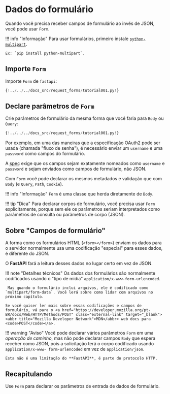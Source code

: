 # Dados do formulário

Quando você precisa receber campos de formulário ao invés de JSON, você pode usar `Form`.

!!! info "Informação"
    Para usar formulários, primeiro instale <a href="https://andrew-d.github.io/python-multipart/" class="external-link" target="_blank">`python-multipart`</a>.

    Ex: `pip install python-multipart`.

## Importe `Form`

Importe `Form` de `fastapi`:

```Python hl_lines="1"
{!../../../docs_src/request_forms/tutorial001.py!}
```

## Declare parâmetros de `Form`

Crie parâmetros de formulário da mesma forma que você faria para `Body` ou `Query`:

```Python hl_lines="7"
{!../../../docs_src/request_forms/tutorial001.py!}
```

Por exemplo, em uma das maneiras que a especificação OAuth2 pode ser usada (chamada "fluxo de senha"), é necessário enviar um `username` e uma `password` como campos do formulário.

A <abbr title="especificação">spec</abbr> exige que os campos sejam exatamente nomeados como `username` e `password` e sejam enviados como campos de formulário, não JSON.

Com `Form` você pode declarar os mesmos metadados e validação que com `Body` (e `Query`, `Path`, `Cookie`).

!!! info "Informação"
    `Form` é uma classe que herda diretamente de `Body`.

!!! tip "Dica"
    Para declarar corpos de formulário, você precisa usar `Form` explicitamente, porque sem ele os parâmetros seriam interpretados como parâmetros de consulta ou parâmetros de corpo (JSON).

## Sobre "Campos de formulário"

A forma como os formulários HTML (`<form></form>`) enviam os dados para o servidor normalmente usa uma codificação "especial" para esses dados, é diferente do JSON.

O **FastAPI** fará a leitura desses dados no lugar certo em vez de JSON.

!!! note "Detalhes técnicos"
    Os dados dos formulários são normalmente codificados usando o "tipo de mídia" `application/x-www-form-urlencoded`.

     Mas quando o formulário inclui arquivos, ele é codificado como `multipart/form-data`. Você lerá sobre como lidar com arquivos no próximo capítulo.

    Se você quiser ler mais sobre essas codificações e campos de formulário, vá para o <a href="https://developer.mozilla.org/pt-BR/docs/Web/HTTP/Methods/POST" class="external-link" target="_blank"><abbr title="Mozilla Developer Network">MDN</abbr> web docs para <code>POST</code></a>.

!!! warning "Aviso"
    Você pode declarar vários parâmetros `Form` em uma *operação de caminho*, mas não pode declarar campos `Body` que espera receber como JSON, pois a solicitação terá o corpo codificado usando `application/x-www- form-urlencoded` em vez de `application/json`.

    Esta não é uma limitação do **FastAPI**, é parte do protocolo HTTP.

## Recapitulando

Use `Form` para declarar os parâmetros de entrada de dados de formulário.
